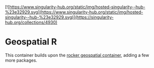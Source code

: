 [![https://www.singularity-hub.org/static/img/hosted-singularity--hub-%23e32929.svg](https://www.singularity-hub.org/static/img/hosted-singularity--hub-%23e32929.svg)](https://singularity-hub.org/collections/4930)

# Geospatial R
This container builds upon the [rocker geospatial container](https://hub.docker.com/r/rocker/geospatial), adding a few more packages.
